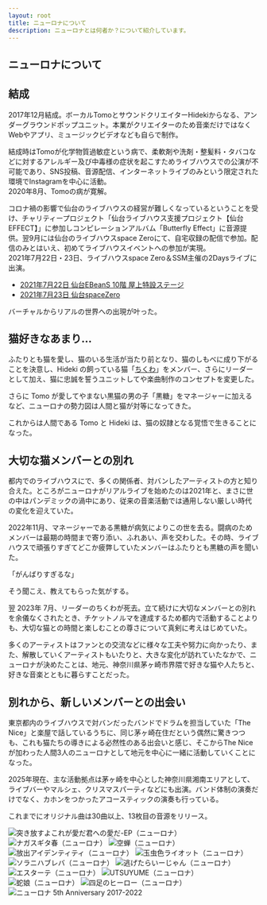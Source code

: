 ```yaml
---
layout: root
title: ニューロナについて
description: ニューロナとは何者か？について紹介しています。
---
```


<div class="h-20 lg:h-24 bg-black"></div>

<section class="profile prose max-w-none">
  <div class="container max-w-4xl px-4 lg:px-0">
    <div class="pt-20">


# ニューロナについて

## 結成

2017年12月結成。ボーカルTomoとサウンドクリエイターHidekiからなる、アンダーグラウンドポップユニット。本業がクリエイターのため音楽だけではなくWebやアプリ、ミュージックビデオなども自らで制作。

結成時はTomoが化学物質過敏症という病で、柔軟剤や洗剤・整髪料・タバコなどに対するアレルギー及び中毒様の症状を起こすためライブハウスでの公演が不可能であり、SNS投稿、音源配信、インターネットライブのみという限定された環境でInstagramを中心に活動。<br />
2020年8月、Tomoの病が寛解。

コロナ禍の影響で仙台のライブハウスの経営が難しくなっているということを受け、チャリティープロジェクト「仙台ライブハウス支援プロジェクト【仙台EFFECT】」に参加しコンピレーションアルバム「Butterfly
Effect」に音源提供。翌9月には仙台のライブハウスspace
Zeroにて、自宅収録の配信で参加。配信のみとはいえ、初めてライブハウスイベントへの参加が実現。<br />
2021年7月22日・23日、ライブハウスspace
Zero＆SSM主催の2Daysライブに出演。

- [2021年7月22日 仙台EBeanS 10階 屋上特設ステージ](https://neurona.jp/gallery/20210722-gallery/) 
- [2021年7月23日 仙台spaceZero](https://neurona.jp/gallery/20210723-gallery/)

バーチャルからリアルの世界への出現が叶った。

## 猫好きなあまり...

ふたりとも猫を愛し、猫のいる生活が当たり前となり、猫のしもべに成り下がることを決意し、Hideki の飼っている猫「[ちくわ](https://x.com/chikuwa_cats)」をメンバー、さらにリーダーとして加え、猫に忠誠を誓うユニットしてや楽曲制作のコンセプトを変更した。

さらに Tomo が愛してやまない黒猫の男の子「黒糖」をマネージャーに加えるなど、ニューロナの勢力図は人間と猫が対等になってきた。

これからは人間である Tomo と Hideki は、猫の奴隷となる覚悟で生きることになった。

## 大切な猫メンバーとの別れ

都内でのライブハウスにで、多くの関係者、対バンしたアーティストの方と知り合えた。ところがニューロナがリアルライブを始めたのは2021年と、まさに世の中はパンデミックの渦中にあり、従来の音楽活動では通用しない厳しい時代の変化を迎えていた。

2022年11月、マネージャーである黒糖が病気によりこの世を去る。闘病のためメンバーは最期の時間まで寄り添い、ふれあい、声を交わした。その時、ライブハウスで頑張りすぎてどこか疲弊していたメンバーはふたりとも黒糖の声を聞いた。

「がんばりすぎるな」

そう聞こえ、教えてもらった気がする。

翌 2023年 7月、リーダーのちくわが死去。立て続けに大切なメンバーとの別れを余儀なくされたとき、チケットノルマを達成するため都内で活動することよりも、大切な猫との時間と楽しむことの尊さについて真剣に考えはじめていた。

多くのアーティストはファンとの交流などに様々な工夫や努力に向かったり、また、解散していくアーティストもいたりと、大きな変化が訪れていたなかで、ニューロナが決めたことは、地元、神奈川県茅ヶ崎市界隈で好きな猫や人たちと、好きな音楽とともに暮らすことだった。

## 別れから、新しいメンバーとの出会い

東京都内のライブハウスで対バンだったバンドでドラムを担当していた「The Nice」と楽屋で話しているうちに、同じ茅ヶ崎在住だという偶然に驚きつつも、これも猫たちの導きによる必然性のある出会いと感じ、そこからThe Niceが加わった人間3人のニューロナとして地元を中心に一緒に活動していくことになった。

2025年現在、主な活動拠点は茅ヶ崎を中心とした神奈川県湘南エリアとして、ライブバーやマルシェ、クリスマスパーティなどにも出演。バンド体制の演奏だけでなく、カホンをつかったアコースティックの演奏も行っている。

これまでにオリジナル曲は30曲以上、13枚目の音源をリリース。

<div class="jackets">
<img
  src="/image/jacket-ai.jpg"
  alt="突き放すよこれが愛だ君への愛だ-EP（ニューロナ）"
/>
<img
  src="/image/jacket-nagasugita.jpg"
  alt="ナガスギタ春（ニューロナ）"
/>
<img src="/image/jacket-utsusemi.jpg" alt="空蝉（ニューロナ）" />
<img
  src="/image/jacket-identity.jpg"
  alt="放出アイデンティティ（ニューロナ）"
/>
<img src="/image/jacket-riot.jpg" alt="玉虫色ライオット（ニューロナ）" />
<img
  src="/image/jacket-soranihabureba.jpg"
  alt="ソラニハブレバ（ニューロナ）"
/>
<img
  src="/image/jacket-nigetara.jpg"
  alt="逃げたらいーじゃん（ニューロナ）"
/>
<img src="/image/jacket-estate.jpg" alt="エスターテ（ニューロナ）" />
<img src="/image/jacket-utsuyume.jpg" alt="UTSUYUME（ニューロナ）" />
<img src="/image/jacket-hebimusume.jpg" alt="蛇娘（ニューロナ）" />
<img src="/image/jacket-yonsoku.jpg" alt="四足のヒーロー（ニューロナ）" />
<img src="/image/jacket-5th-anniversary.jpg" alt="ニューロナ 5th Anniversary 2017-2022" />
</div>



</div>
</div>
</section>